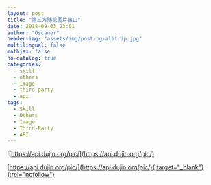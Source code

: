 ```yaml
---
layout: post
title: "第三方随机图片接口"
date: 2018-09-03 23:01
author: "Oscaner"
header-img: "assets/img/post-bg-alitrip.jpg"
multilingual: false
mathjax: false
no-catalog: true
categories:
  - skill
  - others
  - image
  - third-party
  - api
tags:
  - Skill
  - Others
  - Image
  - Third-Party
  - API
---
```


![https://api.dujin.org/pic/](https://api.dujin.org/pic/)

[https://api.dujin.org/pic/](https://api.dujin.org/pic/){:target="_blank"}{:rel="nofollow"}
